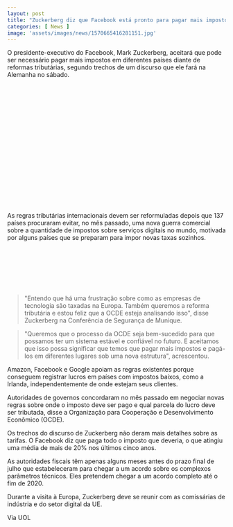 ```yaml
---
layout: post
title: "Zuckerberg diz que Facebook está pronto para pagar mais impostos, diante de reformulação de regras"
categories: [ News ]
image: 'assets/images/news/1570665416281151.jpg'
---
```


O presidente-executivo do Facebook, Mark Zuckerberg, aceitará que pode ser necessário pagar mais impostos em diferentes países diante de reformas tributárias, segundo trechos de um discurso que ele fará na Alemanha no sábado.

<!-- QUADRADO -->
<script async src="//pagead2.googlesyndication.com/pagead/js/adsbygoogle.js"></script>
<ins class="adsbygoogle"
style="display:inline-block;width:336px;height:280px"
data-ad-client="ca-pub-2838251107855362"
data-ad-slot="5351066970"></ins>
<script>
(adsbygoogle = window.adsbygoogle || []).push({});
</script>

As regras tributárias internacionais devem ser reformuladas depois que 137 países procuraram evitar, no mês passado, uma nova guerra comercial sobre a quantidade de impostos sobre serviços digitais no mundo, motivada por alguns países que se preparam para impor novas taxas sozinhos.

<!-- MINI ANÚNCIO -->
<script async src="//pagead2.googlesyndication.com/pagead/js/adsbygoogle.js"></script>
<!-- Games Root -->
<ins class="adsbygoogle"
style="display:inline-block;width:730px;height:95px"
data-ad-client="ca-pub-2838251107855362"
data-ad-slot="5351066970"></ins>
<script>
(adsbygoogle = window.adsbygoogle || []).push({});
</script>

> "Entendo que há uma frustração sobre como as empresas de tecnologia são taxadas na Europa. Também queremos a reforma tributária e estou feliz que a OCDE esteja analisando isso", disse Zuckerberg na Conferência de Segurança de Munique.

<!-- RETANGULO LARGO 2 -->
<script async src="//pagead2.googlesyndication.com/pagead/js/adsbygoogle.js"></script>
<ins class="adsbygoogle"
style="display:block; text-align:center;"
data-ad-layout="in-article"
data-ad-format="fluid"
data-ad-client="ca-pub-2838251107855362"
data-ad-slot="8549252987"></ins>
<script>
(adsbygoogle = window.adsbygoogle || []).push({});
</script>

> "Queremos que o processo da OCDE seja bem-sucedido para que possamos ter um sistema estável e confiável no futuro. E aceitamos que isso possa significar que temos que pagar mais impostos e pagá-los em diferentes lugares sob uma nova estrutura", acrescentou.

<!-- RETANGULO LARGO -->
<script async src="https://pagead2.googlesyndication.com/pagead/js/adsbygoogle.js"></script>
<!-- Informat -->
<ins class="adsbygoogle"
style="display:block"
data-ad-client="ca-pub-2838251107855362"
data-ad-slot="2327980059"
data-ad-format="auto"
data-full-width-responsive="true"></ins>
<script>
(adsbygoogle = window.adsbygoogle || []).push({});
</script>

Amazon, Facebook e Google apoiam as regras existentes porque conseguem registrar lucros em países com impostos baixos, como a Irlanda, independentemente de onde estejam seus clientes.

Autoridades de governos concordaram no mês passado em negociar novas regras sobre onde o imposto deve ser pago e qual parcela do lucro deve ser tributada, disse a Organização para Cooperação e Desenvolvimento Econômico (OCDE).

Os trechos do discurso de Zuckerberg não deram mais detalhes sobre as tarifas. O Facebook diz que paga todo o imposto que deveria, o que atingiu uma média de mais de 20% nos últimos cinco anos.

As autoridades fiscais têm apenas alguns meses antes do prazo final de julho que estabeleceram para chegar a um acordo sobre os complexos parâmetros técnicos. Eles pretendem chegar a um acordo completo até o fim de 2020.

Durante a visita à Europa, Zuckerberg deve se reunir com as comissárias de indústria e do setor digital da UE.

Via UOL
